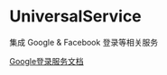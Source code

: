 # UniversalService
集成 Google &amp; Facebook 登录等相关服务

[Google登录服务文档](https://developers.google.com/identity/sign-in/android/sign-in)
